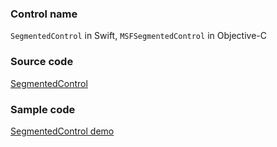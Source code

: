 ### Control name

`SegmentedControl` in Swift, `MSFSegmentedControl` in Objective-C

### Source code

[SegmentedControl](https://github.com/microsoft/fluentui-apple/blob/master/ios/FluentUI/Controls/SegmentedControl.swift)

### Sample code

[SegmentedControl demo](https://github.com/microsoft/fluentui-apple/blob/master/ios/FluentUI.Demo/FluentUI.Demo/Demos/SegmentedControlDemoController.swift)
